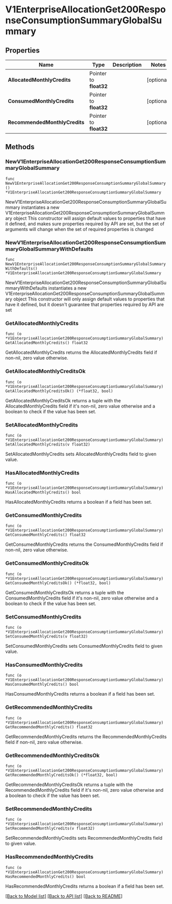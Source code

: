 # V1EnterpriseAllocationGet200ResponseConsumptionSummaryGlobalSummary

## Properties

Name | Type | Description | Notes
------------ | ------------- | ------------- | -------------
**AllocatedMonthlyCredits** | Pointer to **float32** |  | [optional] 
**ConsumedMonthlyCredits** | Pointer to **float32** |  | [optional] 
**RecommendedMonthlyCredits** | Pointer to **float32** |  | [optional] 

## Methods

### NewV1EnterpriseAllocationGet200ResponseConsumptionSummaryGlobalSummary

`func NewV1EnterpriseAllocationGet200ResponseConsumptionSummaryGlobalSummary() *V1EnterpriseAllocationGet200ResponseConsumptionSummaryGlobalSummary`

NewV1EnterpriseAllocationGet200ResponseConsumptionSummaryGlobalSummary instantiates a new V1EnterpriseAllocationGet200ResponseConsumptionSummaryGlobalSummary object
This constructor will assign default values to properties that have it defined,
and makes sure properties required by API are set, but the set of arguments
will change when the set of required properties is changed

### NewV1EnterpriseAllocationGet200ResponseConsumptionSummaryGlobalSummaryWithDefaults

`func NewV1EnterpriseAllocationGet200ResponseConsumptionSummaryGlobalSummaryWithDefaults() *V1EnterpriseAllocationGet200ResponseConsumptionSummaryGlobalSummary`

NewV1EnterpriseAllocationGet200ResponseConsumptionSummaryGlobalSummaryWithDefaults instantiates a new V1EnterpriseAllocationGet200ResponseConsumptionSummaryGlobalSummary object
This constructor will only assign default values to properties that have it defined,
but it doesn't guarantee that properties required by API are set

### GetAllocatedMonthlyCredits

`func (o *V1EnterpriseAllocationGet200ResponseConsumptionSummaryGlobalSummary) GetAllocatedMonthlyCredits() float32`

GetAllocatedMonthlyCredits returns the AllocatedMonthlyCredits field if non-nil, zero value otherwise.

### GetAllocatedMonthlyCreditsOk

`func (o *V1EnterpriseAllocationGet200ResponseConsumptionSummaryGlobalSummary) GetAllocatedMonthlyCreditsOk() (*float32, bool)`

GetAllocatedMonthlyCreditsOk returns a tuple with the AllocatedMonthlyCredits field if it's non-nil, zero value otherwise
and a boolean to check if the value has been set.

### SetAllocatedMonthlyCredits

`func (o *V1EnterpriseAllocationGet200ResponseConsumptionSummaryGlobalSummary) SetAllocatedMonthlyCredits(v float32)`

SetAllocatedMonthlyCredits sets AllocatedMonthlyCredits field to given value.

### HasAllocatedMonthlyCredits

`func (o *V1EnterpriseAllocationGet200ResponseConsumptionSummaryGlobalSummary) HasAllocatedMonthlyCredits() bool`

HasAllocatedMonthlyCredits returns a boolean if a field has been set.

### GetConsumedMonthlyCredits

`func (o *V1EnterpriseAllocationGet200ResponseConsumptionSummaryGlobalSummary) GetConsumedMonthlyCredits() float32`

GetConsumedMonthlyCredits returns the ConsumedMonthlyCredits field if non-nil, zero value otherwise.

### GetConsumedMonthlyCreditsOk

`func (o *V1EnterpriseAllocationGet200ResponseConsumptionSummaryGlobalSummary) GetConsumedMonthlyCreditsOk() (*float32, bool)`

GetConsumedMonthlyCreditsOk returns a tuple with the ConsumedMonthlyCredits field if it's non-nil, zero value otherwise
and a boolean to check if the value has been set.

### SetConsumedMonthlyCredits

`func (o *V1EnterpriseAllocationGet200ResponseConsumptionSummaryGlobalSummary) SetConsumedMonthlyCredits(v float32)`

SetConsumedMonthlyCredits sets ConsumedMonthlyCredits field to given value.

### HasConsumedMonthlyCredits

`func (o *V1EnterpriseAllocationGet200ResponseConsumptionSummaryGlobalSummary) HasConsumedMonthlyCredits() bool`

HasConsumedMonthlyCredits returns a boolean if a field has been set.

### GetRecommendedMonthlyCredits

`func (o *V1EnterpriseAllocationGet200ResponseConsumptionSummaryGlobalSummary) GetRecommendedMonthlyCredits() float32`

GetRecommendedMonthlyCredits returns the RecommendedMonthlyCredits field if non-nil, zero value otherwise.

### GetRecommendedMonthlyCreditsOk

`func (o *V1EnterpriseAllocationGet200ResponseConsumptionSummaryGlobalSummary) GetRecommendedMonthlyCreditsOk() (*float32, bool)`

GetRecommendedMonthlyCreditsOk returns a tuple with the RecommendedMonthlyCredits field if it's non-nil, zero value otherwise
and a boolean to check if the value has been set.

### SetRecommendedMonthlyCredits

`func (o *V1EnterpriseAllocationGet200ResponseConsumptionSummaryGlobalSummary) SetRecommendedMonthlyCredits(v float32)`

SetRecommendedMonthlyCredits sets RecommendedMonthlyCredits field to given value.

### HasRecommendedMonthlyCredits

`func (o *V1EnterpriseAllocationGet200ResponseConsumptionSummaryGlobalSummary) HasRecommendedMonthlyCredits() bool`

HasRecommendedMonthlyCredits returns a boolean if a field has been set.


[[Back to Model list]](../README.md#documentation-for-models) [[Back to API list]](../README.md#documentation-for-api-endpoints) [[Back to README]](../README.md)


